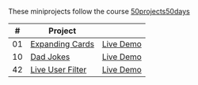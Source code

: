 These miniprojects follow the course [50projects50days](https://50projects50days.com/)

|  #  | Project | |
| :-: | ----------------------------------------- | -------- |
| 01  | [Expanding Cards](https://github.com/wienerwald/Webdev-learning/tree/master/50projects50days/01_Expanding-cards)| [Live Demo](https://wienerwald.github.io/Webdev-learning/50projects50days/01_Expanding-cards/2-version-background-image/)  |
| 10 | [Dad Jokes](https://github.com/wienerwald/Webdev-learning/tree/master/50projects50days/10_Dad-jokes) | [Live Demo](https://wienerwald.github.io/Webdev-learning/50projects50days/10_Dad-jokes/) |
| 42 | [Live User Filter](https://github.com/wienerwald/Webdev-learning/tree/master/50projects50days/42_Live-user-filter) | [Live Demo](https://wienerwald.github.io/Webdev-learning/50projects50days/) |
